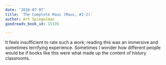 ```yaml
---
date: '2016-07-07'
title: 'The Complete Maus (Maus, #1-2)'
author: Art Spiegelman
goodreads_book_id: 15195

---
```

It feels insufficient to rate such a work; reading this was an immersive and sometimes terrifying experience. Sometimes I wonder how different people would be if books like this were what made up the content of history classrooms.
